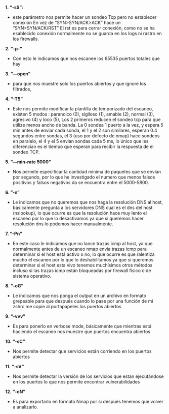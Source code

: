 **1. “-sS”:**
  - este parámetro nos permite hacer un sondeo Tcp pero no establecer conexión En vez de “SYN>SYN/ACK>ACK” hace un “SYN>SYN/ACK/RST” El rst es para cerrar conexión, como no se ha esablecido conexión normalmente no se guarda en los logs ni rastro en los firewalls.
    
**2.	“-p-“**
  - Con esto le indicamos que nos escanee los 65535 puertos totales que hay
     
**3. “—open”** 
  -	para que nos muestre solo los puertos abiertos y que ignore los filtrados,
    
**4. “-T5”** 
  - Este nos permite modificar la plantilla de temporizado del escaneo, existen 5 modos : paranoico (0), sigiloso (1), amable (2), normal (3), agresivo (4) y loco (5), Los 2 primeros reducen el sondeo tcp para que utilize menos ancho de banda. La 0 sondea 1 puerto a la vez, y espera 5 min antes de enviar cada sonda, el 1 y el 2 son similares, esperan 0.4 segundos entre sondas, el 3 (uso por defecto de nmap) hace sondeos en paralelo, el 4 y el 5 envian sondas cada 5 ms, lo único que les diferencian es el tiempo que esperan para recibir la respuesta de el sondeo TCP.
    
**5. “—min-rate 5000”**
  -	Nos permite especificar la cantidad mínima de paquetes que se envían por segundo, por lo que he investigado el numero que menos falsos positivos y falsos negativos da se encuentra entre el 5000-5800.
    
**6. ”-n”** 
  -	Le indicamos que no queremos que nos haga la resolución DNS al host, básicamente pregunta a los servidores DNS cual es el dns del host (nslookup), lo que ocurre es que la resolución hace muy lento el escaneo por lo que lo desactivamos ya que si queremos hacer resolución dns lo podemos hacer manualmente.
    
**7. “-Pn”**
  - En este caso le indicamos que no lance trazas icmp al host, ya que normalmente antes de un escaneo nmap envia trazas icmp para determinar si el host está activo o no, lo que ocurre es que ralentiza mucho el escaneo por lo que lo deshabilitamos ya que si queremos determinar si el host esta vivo tenemos muchísimos otros métodos incluso si las trazas icmp están bloqueadas por firewall físico o de sistema operativo.
    
**8. “-oG”**
  - Le indicamos que nos ponga el output en un archivo en formato grepeable para que después cuando lo pase por una función de mi zshrc me copie al portapapeles los puertos abiertos
    
**9. “-vvv”**
  -	Es para ponerlo en verbose mode, básicamente que mientras está haciendo el escaneo nos muestre que puertos encuentra abiertos
    
**10. “-sC”**
  -	Nos permite detectar que servicios están corriendo en los puertos abiertos
    
**11. “-sV”**
  -	Nos permite detectar la versión de los servicios que estan ejecutándose en los puertos lo que nos permite encontrar vulnerabilidades
    
**12. “-oN”**
  -	Es para exportarlo en formato Nmap por si después tenemos que volver a analizarlo.
